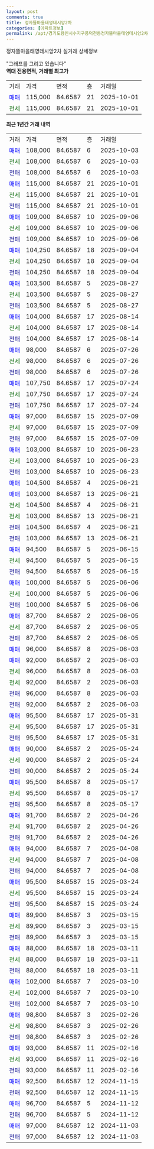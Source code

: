 ```yaml
---
layout: post
comments: true
title: 정자뜰마을태영데시앙2차
categories: [아파트정보]
permalink: /apt/경기도용인시수지구풍덕천동정자뜰마을태영데시앙2차
---
```


정자뜰마을태영데시앙2차 실거래 상세정보

<script type="text/javascript">
  google.charts.load('current', {'packages':['line', 'corechart']});
  google.charts.setOnLoadCallback(drawChart);

  function drawChart() {
    var data = new google.visualization.DataTable();
    data.addColumn('date', '거래일');
    data.addColumn('number', "매매");
    data.addColumn('number', "전세");
    data.addColumn('number', "전매");

    data.addRows([[new Date(Date.parse("2025-10-03")), 108000, null, null], [new Date(Date.parse("2025-10-03")), null, 108000, null], [new Date(Date.parse("2025-10-03")), null, null, 108000], [new Date(Date.parse("2025-10-01")), 115000, null, null], [new Date(Date.parse("2025-10-01")), null, 115000, null], [new Date(Date.parse("2025-10-01")), null, null, 115000], [new Date(Date.parse("2025-09-06")), 109000, null, null], [new Date(Date.parse("2025-09-06")), null, 109000, null], [new Date(Date.parse("2025-09-06")), null, null, 109000], [new Date(Date.parse("2025-09-04")), 104250, null, null], [new Date(Date.parse("2025-09-04")), null, 104250, null], [new Date(Date.parse("2025-09-04")), null, null, 104250], [new Date(Date.parse("2025-08-27")), 103500, null, null], [new Date(Date.parse("2025-08-27")), null, 103500, null], [new Date(Date.parse("2025-08-27")), null, null, 103500], [new Date(Date.parse("2025-08-14")), 104000, null, null], [new Date(Date.parse("2025-08-14")), null, 104000, null], [new Date(Date.parse("2025-08-14")), null, null, 104000], [new Date(Date.parse("2025-07-26")), 98000, null, null], [new Date(Date.parse("2025-07-26")), null, 98000, null], [new Date(Date.parse("2025-07-26")), null, null, 98000], [new Date(Date.parse("2025-07-24")), 107750, null, null], [new Date(Date.parse("2025-07-24")), null, 107750, null], [new Date(Date.parse("2025-07-24")), null, null, 107750], [new Date(Date.parse("2025-07-09")), 97000, null, null], [new Date(Date.parse("2025-07-09")), null, 97000, null], [new Date(Date.parse("2025-07-09")), null, null, 97000], [new Date(Date.parse("2025-06-23")), 103000, null, null], [new Date(Date.parse("2025-06-23")), null, 103000, null], [new Date(Date.parse("2025-06-23")), null, null, 103000], [new Date(Date.parse("2025-06-21")), 104500, null, null], [new Date(Date.parse("2025-06-21")), 103000, null, null], [new Date(Date.parse("2025-06-21")), null, 104500, null], [new Date(Date.parse("2025-06-21")), null, 103000, null], [new Date(Date.parse("2025-06-21")), null, null, 104500], [new Date(Date.parse("2025-06-21")), null, null, 103000], [new Date(Date.parse("2025-06-15")), 94500, null, null], [new Date(Date.parse("2025-06-15")), null, 94500, null], [new Date(Date.parse("2025-06-15")), null, null, 94500], [new Date(Date.parse("2025-06-06")), 100000, null, null], [new Date(Date.parse("2025-06-06")), null, 100000, null], [new Date(Date.parse("2025-06-06")), null, null, 100000], [new Date(Date.parse("2025-06-05")), 87700, null, null], [new Date(Date.parse("2025-06-05")), null, 87700, null], [new Date(Date.parse("2025-06-05")), null, null, 87700], [new Date(Date.parse("2025-06-03")), 96000, null, null], [new Date(Date.parse("2025-06-03")), 92000, null, null], [new Date(Date.parse("2025-06-03")), null, 96000, null], [new Date(Date.parse("2025-06-03")), null, 92000, null], [new Date(Date.parse("2025-06-03")), null, null, 96000], [new Date(Date.parse("2025-06-03")), null, null, 92000], [new Date(Date.parse("2025-05-31")), 95500, null, null], [new Date(Date.parse("2025-05-31")), null, 95500, null], [new Date(Date.parse("2025-05-31")), null, null, 95500], [new Date(Date.parse("2025-05-24")), 90000, null, null], [new Date(Date.parse("2025-05-24")), null, 90000, null], [new Date(Date.parse("2025-05-24")), null, null, 90000], [new Date(Date.parse("2025-05-17")), 95500, null, null], [new Date(Date.parse("2025-05-17")), null, 95500, null], [new Date(Date.parse("2025-05-17")), null, null, 95500], [new Date(Date.parse("2025-04-26")), 91700, null, null], [new Date(Date.parse("2025-04-26")), null, 91700, null], [new Date(Date.parse("2025-04-26")), null, null, 91700], [new Date(Date.parse("2025-04-08")), 94000, null, null], [new Date(Date.parse("2025-04-08")), null, 94000, null], [new Date(Date.parse("2025-04-08")), null, null, 94000], [new Date(Date.parse("2025-03-24")), 95500, null, null], [new Date(Date.parse("2025-03-24")), null, 95500, null], [new Date(Date.parse("2025-03-24")), null, null, 95500], [new Date(Date.parse("2025-03-15")), 89900, null, null], [new Date(Date.parse("2025-03-15")), null, 89900, null], [new Date(Date.parse("2025-03-15")), null, null, 89900], [new Date(Date.parse("2025-03-11")), 88000, null, null], [new Date(Date.parse("2025-03-11")), null, 88000, null], [new Date(Date.parse("2025-03-11")), null, null, 88000], [new Date(Date.parse("2025-03-10")), 102000, null, null], [new Date(Date.parse("2025-03-10")), null, 102000, null], [new Date(Date.parse("2025-03-10")), null, null, 102000], [new Date(Date.parse("2025-02-26")), 98800, null, null], [new Date(Date.parse("2025-02-26")), null, 98800, null], [new Date(Date.parse("2025-02-26")), null, null, 98800], [new Date(Date.parse("2025-02-16")), 93000, null, null], [new Date(Date.parse("2025-02-16")), null, 93000, null], [new Date(Date.parse("2025-02-16")), null, null, 93000], [new Date(Date.parse("2024-11-15")), 92500, null, null], [new Date(Date.parse("2024-11-15")), null, null, 92500], [new Date(Date.parse("2024-11-12")), 96700, null, null], [new Date(Date.parse("2024-11-12")), null, null, 96700], [new Date(Date.parse("2024-11-03")), 97000, null, null], [new Date(Date.parse("2024-11-03")), null, null, 97000]]);

    var options = {
      hAxis: {
        format: 'yyyy/MM/dd'
      },    
      lineWidth: 0,
      pointsVisible: true,    
      title: '최근 1년간 유형별 실거래가 분포',
      legend: { position: 'bottom' }
    };

    var formatter = new google.visualization.NumberFormat({pattern:'###,###'} );
    formatter.format(data, 1);
    formatter.format(data, 2);
    
    setTimeout(function() {
        var chart = new google.visualization.LineChart(document.getElementById('columnchart_material'));
        chart.draw(data, (options));
        document.getElementById('loading').style.display = 'none';
    }, 200);
  }
</script>


<div id="loading" style="z-index:20; display: block; margin-left: 0px">"그래프를 그리고 있습니다"</div>
<div id="columnchart_material" style="width: 95%; margin-left: 0px; display: block"></div>
<!-- contents start -->
<b>역대 전용면적, 거래별 최고가</b>
<table class="sortable">
    <tr>
      <td>거래</td>
      <td>가격</td>
      <td>면적</td>
      <td>층</td>
      <td>거래일</td>
    </tr>
        <tr>
          <td><a style="color: blue">매매</a></td>
          <td>115,000</td>
          <td>84.6587</td>
          <td>21</td>
          <td>2025-10-01</td>
        </tr>        
        <tr>
              <td><a style="color: darkgreen">전세</a></td>
              <td>115,000</td>
              <td>84.6587</td>
              <td>21</td>
              <td>2025-10-01</td>
            </tr>        
    
</table>

<b>최근 1년간 거래 내역</b>

<table class="sortable">
    <tr>
      <td>거래</td>
      <td>가격</td>
      <td>면적</td>
      <td>층</td>
      <td>거래일</td>
    </tr>
    <tr>
      <td><a style="color: blue">매매</a></td>
      <td>108,000</td>
      <td>84.6587</td>
      <td>6</td>
      <td>2025-10-03</td>
    </tr>          <tr>
      <td><a style="color: darkgreen">전세</a></td>
      <td>108,000</td>
      <td>84.6587</td>
      <td>6</td>
      <td>2025-10-03</td>
    </tr>          <tr>
      <td><a style="color: darkblue">전매</a></td>
      <td>108,000</td>
      <td>84.6587</td>
      <td>6</td>
      <td>2025-10-03</td>
    </tr>          <tr>
      <td><a style="color: blue">매매</a></td>
      <td>115,000</td>
      <td>84.6587</td>
      <td>21</td>
      <td>2025-10-01</td>
    </tr>          <tr>
      <td><a style="color: darkgreen">전세</a></td>
      <td>115,000</td>
      <td>84.6587</td>
      <td>21</td>
      <td>2025-10-01</td>
    </tr>          <tr>
      <td><a style="color: darkblue">전매</a></td>
      <td>115,000</td>
      <td>84.6587</td>
      <td>21</td>
      <td>2025-10-01</td>
    </tr>          <tr>
      <td><a style="color: blue">매매</a></td>
      <td>109,000</td>
      <td>84.6587</td>
      <td>10</td>
      <td>2025-09-06</td>
    </tr>          <tr>
      <td><a style="color: darkgreen">전세</a></td>
      <td>109,000</td>
      <td>84.6587</td>
      <td>10</td>
      <td>2025-09-06</td>
    </tr>          <tr>
      <td><a style="color: darkblue">전매</a></td>
      <td>109,000</td>
      <td>84.6587</td>
      <td>10</td>
      <td>2025-09-06</td>
    </tr>          <tr>
      <td><a style="color: blue">매매</a></td>
      <td>104,250</td>
      <td>84.6587</td>
      <td>18</td>
      <td>2025-09-04</td>
    </tr>          <tr>
      <td><a style="color: darkgreen">전세</a></td>
      <td>104,250</td>
      <td>84.6587</td>
      <td>18</td>
      <td>2025-09-04</td>
    </tr>          <tr>
      <td><a style="color: darkblue">전매</a></td>
      <td>104,250</td>
      <td>84.6587</td>
      <td>18</td>
      <td>2025-09-04</td>
    </tr>          <tr>
      <td><a style="color: blue">매매</a></td>
      <td>103,500</td>
      <td>84.6587</td>
      <td>5</td>
      <td>2025-08-27</td>
    </tr>          <tr>
      <td><a style="color: darkgreen">전세</a></td>
      <td>103,500</td>
      <td>84.6587</td>
      <td>5</td>
      <td>2025-08-27</td>
    </tr>          <tr>
      <td><a style="color: darkblue">전매</a></td>
      <td>103,500</td>
      <td>84.6587</td>
      <td>5</td>
      <td>2025-08-27</td>
    </tr>          <tr>
      <td><a style="color: blue">매매</a></td>
      <td>104,000</td>
      <td>84.6587</td>
      <td>17</td>
      <td>2025-08-14</td>
    </tr>          <tr>
      <td><a style="color: darkgreen">전세</a></td>
      <td>104,000</td>
      <td>84.6587</td>
      <td>17</td>
      <td>2025-08-14</td>
    </tr>          <tr>
      <td><a style="color: darkblue">전매</a></td>
      <td>104,000</td>
      <td>84.6587</td>
      <td>17</td>
      <td>2025-08-14</td>
    </tr>          <tr>
      <td><a style="color: blue">매매</a></td>
      <td>98,000</td>
      <td>84.6587</td>
      <td>6</td>
      <td>2025-07-26</td>
    </tr>          <tr>
      <td><a style="color: darkgreen">전세</a></td>
      <td>98,000</td>
      <td>84.6587</td>
      <td>6</td>
      <td>2025-07-26</td>
    </tr>          <tr>
      <td><a style="color: darkblue">전매</a></td>
      <td>98,000</td>
      <td>84.6587</td>
      <td>6</td>
      <td>2025-07-26</td>
    </tr>          <tr>
      <td><a style="color: blue">매매</a></td>
      <td>107,750</td>
      <td>84.6587</td>
      <td>17</td>
      <td>2025-07-24</td>
    </tr>          <tr>
      <td><a style="color: darkgreen">전세</a></td>
      <td>107,750</td>
      <td>84.6587</td>
      <td>17</td>
      <td>2025-07-24</td>
    </tr>          <tr>
      <td><a style="color: darkblue">전매</a></td>
      <td>107,750</td>
      <td>84.6587</td>
      <td>17</td>
      <td>2025-07-24</td>
    </tr>          <tr>
      <td><a style="color: blue">매매</a></td>
      <td>97,000</td>
      <td>84.6587</td>
      <td>15</td>
      <td>2025-07-09</td>
    </tr>          <tr>
      <td><a style="color: darkgreen">전세</a></td>
      <td>97,000</td>
      <td>84.6587</td>
      <td>15</td>
      <td>2025-07-09</td>
    </tr>          <tr>
      <td><a style="color: darkblue">전매</a></td>
      <td>97,000</td>
      <td>84.6587</td>
      <td>15</td>
      <td>2025-07-09</td>
    </tr>          <tr>
      <td><a style="color: blue">매매</a></td>
      <td>103,000</td>
      <td>84.6587</td>
      <td>10</td>
      <td>2025-06-23</td>
    </tr>          <tr>
      <td><a style="color: darkgreen">전세</a></td>
      <td>103,000</td>
      <td>84.6587</td>
      <td>10</td>
      <td>2025-06-23</td>
    </tr>          <tr>
      <td><a style="color: darkblue">전매</a></td>
      <td>103,000</td>
      <td>84.6587</td>
      <td>10</td>
      <td>2025-06-23</td>
    </tr>          <tr>
      <td><a style="color: blue">매매</a></td>
      <td>104,500</td>
      <td>84.6587</td>
      <td>4</td>
      <td>2025-06-21</td>
    </tr>          <tr>
      <td><a style="color: blue">매매</a></td>
      <td>103,000</td>
      <td>84.6587</td>
      <td>13</td>
      <td>2025-06-21</td>
    </tr>          <tr>
      <td><a style="color: darkgreen">전세</a></td>
      <td>104,500</td>
      <td>84.6587</td>
      <td>4</td>
      <td>2025-06-21</td>
    </tr>          <tr>
      <td><a style="color: darkgreen">전세</a></td>
      <td>103,000</td>
      <td>84.6587</td>
      <td>13</td>
      <td>2025-06-21</td>
    </tr>          <tr>
      <td><a style="color: darkblue">전매</a></td>
      <td>104,500</td>
      <td>84.6587</td>
      <td>4</td>
      <td>2025-06-21</td>
    </tr>          <tr>
      <td><a style="color: darkblue">전매</a></td>
      <td>103,000</td>
      <td>84.6587</td>
      <td>13</td>
      <td>2025-06-21</td>
    </tr>          <tr>
      <td><a style="color: blue">매매</a></td>
      <td>94,500</td>
      <td>84.6587</td>
      <td>5</td>
      <td>2025-06-15</td>
    </tr>          <tr>
      <td><a style="color: darkgreen">전세</a></td>
      <td>94,500</td>
      <td>84.6587</td>
      <td>5</td>
      <td>2025-06-15</td>
    </tr>          <tr>
      <td><a style="color: darkblue">전매</a></td>
      <td>94,500</td>
      <td>84.6587</td>
      <td>5</td>
      <td>2025-06-15</td>
    </tr>          <tr>
      <td><a style="color: blue">매매</a></td>
      <td>100,000</td>
      <td>84.6587</td>
      <td>5</td>
      <td>2025-06-06</td>
    </tr>          <tr>
      <td><a style="color: darkgreen">전세</a></td>
      <td>100,000</td>
      <td>84.6587</td>
      <td>5</td>
      <td>2025-06-06</td>
    </tr>          <tr>
      <td><a style="color: darkblue">전매</a></td>
      <td>100,000</td>
      <td>84.6587</td>
      <td>5</td>
      <td>2025-06-06</td>
    </tr>          <tr>
      <td><a style="color: blue">매매</a></td>
      <td>87,700</td>
      <td>84.6587</td>
      <td>2</td>
      <td>2025-06-05</td>
    </tr>          <tr>
      <td><a style="color: darkgreen">전세</a></td>
      <td>87,700</td>
      <td>84.6587</td>
      <td>2</td>
      <td>2025-06-05</td>
    </tr>          <tr>
      <td><a style="color: darkblue">전매</a></td>
      <td>87,700</td>
      <td>84.6587</td>
      <td>2</td>
      <td>2025-06-05</td>
    </tr>          <tr>
      <td><a style="color: blue">매매</a></td>
      <td>96,000</td>
      <td>84.6587</td>
      <td>8</td>
      <td>2025-06-03</td>
    </tr>          <tr>
      <td><a style="color: blue">매매</a></td>
      <td>92,000</td>
      <td>84.6587</td>
      <td>2</td>
      <td>2025-06-03</td>
    </tr>          <tr>
      <td><a style="color: darkgreen">전세</a></td>
      <td>96,000</td>
      <td>84.6587</td>
      <td>8</td>
      <td>2025-06-03</td>
    </tr>          <tr>
      <td><a style="color: darkgreen">전세</a></td>
      <td>92,000</td>
      <td>84.6587</td>
      <td>2</td>
      <td>2025-06-03</td>
    </tr>          <tr>
      <td><a style="color: darkblue">전매</a></td>
      <td>96,000</td>
      <td>84.6587</td>
      <td>8</td>
      <td>2025-06-03</td>
    </tr>          <tr>
      <td><a style="color: darkblue">전매</a></td>
      <td>92,000</td>
      <td>84.6587</td>
      <td>2</td>
      <td>2025-06-03</td>
    </tr>          <tr>
      <td><a style="color: blue">매매</a></td>
      <td>95,500</td>
      <td>84.6587</td>
      <td>17</td>
      <td>2025-05-31</td>
    </tr>          <tr>
      <td><a style="color: darkgreen">전세</a></td>
      <td>95,500</td>
      <td>84.6587</td>
      <td>17</td>
      <td>2025-05-31</td>
    </tr>          <tr>
      <td><a style="color: darkblue">전매</a></td>
      <td>95,500</td>
      <td>84.6587</td>
      <td>17</td>
      <td>2025-05-31</td>
    </tr>          <tr>
      <td><a style="color: blue">매매</a></td>
      <td>90,000</td>
      <td>84.6587</td>
      <td>2</td>
      <td>2025-05-24</td>
    </tr>          <tr>
      <td><a style="color: darkgreen">전세</a></td>
      <td>90,000</td>
      <td>84.6587</td>
      <td>2</td>
      <td>2025-05-24</td>
    </tr>          <tr>
      <td><a style="color: darkblue">전매</a></td>
      <td>90,000</td>
      <td>84.6587</td>
      <td>2</td>
      <td>2025-05-24</td>
    </tr>          <tr>
      <td><a style="color: blue">매매</a></td>
      <td>95,500</td>
      <td>84.6587</td>
      <td>8</td>
      <td>2025-05-17</td>
    </tr>          <tr>
      <td><a style="color: darkgreen">전세</a></td>
      <td>95,500</td>
      <td>84.6587</td>
      <td>8</td>
      <td>2025-05-17</td>
    </tr>          <tr>
      <td><a style="color: darkblue">전매</a></td>
      <td>95,500</td>
      <td>84.6587</td>
      <td>8</td>
      <td>2025-05-17</td>
    </tr>          <tr>
      <td><a style="color: blue">매매</a></td>
      <td>91,700</td>
      <td>84.6587</td>
      <td>2</td>
      <td>2025-04-26</td>
    </tr>          <tr>
      <td><a style="color: darkgreen">전세</a></td>
      <td>91,700</td>
      <td>84.6587</td>
      <td>2</td>
      <td>2025-04-26</td>
    </tr>          <tr>
      <td><a style="color: darkblue">전매</a></td>
      <td>91,700</td>
      <td>84.6587</td>
      <td>2</td>
      <td>2025-04-26</td>
    </tr>          <tr>
      <td><a style="color: blue">매매</a></td>
      <td>94,000</td>
      <td>84.6587</td>
      <td>7</td>
      <td>2025-04-08</td>
    </tr>          <tr>
      <td><a style="color: darkgreen">전세</a></td>
      <td>94,000</td>
      <td>84.6587</td>
      <td>7</td>
      <td>2025-04-08</td>
    </tr>          <tr>
      <td><a style="color: darkblue">전매</a></td>
      <td>94,000</td>
      <td>84.6587</td>
      <td>7</td>
      <td>2025-04-08</td>
    </tr>          <tr>
      <td><a style="color: blue">매매</a></td>
      <td>95,500</td>
      <td>84.6587</td>
      <td>15</td>
      <td>2025-03-24</td>
    </tr>          <tr>
      <td><a style="color: darkgreen">전세</a></td>
      <td>95,500</td>
      <td>84.6587</td>
      <td>15</td>
      <td>2025-03-24</td>
    </tr>          <tr>
      <td><a style="color: darkblue">전매</a></td>
      <td>95,500</td>
      <td>84.6587</td>
      <td>15</td>
      <td>2025-03-24</td>
    </tr>          <tr>
      <td><a style="color: blue">매매</a></td>
      <td>89,900</td>
      <td>84.6587</td>
      <td>3</td>
      <td>2025-03-15</td>
    </tr>          <tr>
      <td><a style="color: darkgreen">전세</a></td>
      <td>89,900</td>
      <td>84.6587</td>
      <td>3</td>
      <td>2025-03-15</td>
    </tr>          <tr>
      <td><a style="color: darkblue">전매</a></td>
      <td>89,900</td>
      <td>84.6587</td>
      <td>3</td>
      <td>2025-03-15</td>
    </tr>          <tr>
      <td><a style="color: blue">매매</a></td>
      <td>88,000</td>
      <td>84.6587</td>
      <td>18</td>
      <td>2025-03-11</td>
    </tr>          <tr>
      <td><a style="color: darkgreen">전세</a></td>
      <td>88,000</td>
      <td>84.6587</td>
      <td>18</td>
      <td>2025-03-11</td>
    </tr>          <tr>
      <td><a style="color: darkblue">전매</a></td>
      <td>88,000</td>
      <td>84.6587</td>
      <td>18</td>
      <td>2025-03-11</td>
    </tr>          <tr>
      <td><a style="color: blue">매매</a></td>
      <td>102,000</td>
      <td>84.6587</td>
      <td>7</td>
      <td>2025-03-10</td>
    </tr>          <tr>
      <td><a style="color: darkgreen">전세</a></td>
      <td>102,000</td>
      <td>84.6587</td>
      <td>7</td>
      <td>2025-03-10</td>
    </tr>          <tr>
      <td><a style="color: darkblue">전매</a></td>
      <td>102,000</td>
      <td>84.6587</td>
      <td>7</td>
      <td>2025-03-10</td>
    </tr>          <tr>
      <td><a style="color: blue">매매</a></td>
      <td>98,800</td>
      <td>84.6587</td>
      <td>3</td>
      <td>2025-02-26</td>
    </tr>          <tr>
      <td><a style="color: darkgreen">전세</a></td>
      <td>98,800</td>
      <td>84.6587</td>
      <td>3</td>
      <td>2025-02-26</td>
    </tr>          <tr>
      <td><a style="color: darkblue">전매</a></td>
      <td>98,800</td>
      <td>84.6587</td>
      <td>3</td>
      <td>2025-02-26</td>
    </tr>          <tr>
      <td><a style="color: blue">매매</a></td>
      <td>93,000</td>
      <td>84.6587</td>
      <td>11</td>
      <td>2025-02-16</td>
    </tr>          <tr>
      <td><a style="color: darkgreen">전세</a></td>
      <td>93,000</td>
      <td>84.6587</td>
      <td>11</td>
      <td>2025-02-16</td>
    </tr>          <tr>
      <td><a style="color: darkblue">전매</a></td>
      <td>93,000</td>
      <td>84.6587</td>
      <td>11</td>
      <td>2025-02-16</td>
    </tr>          <tr>
      <td><a style="color: blue">매매</a></td>
      <td>92,500</td>
      <td>84.6587</td>
      <td>12</td>
      <td>2024-11-15</td>
    </tr>          <tr>
      <td><a style="color: darkblue">전매</a></td>
      <td>92,500</td>
      <td>84.6587</td>
      <td>12</td>
      <td>2024-11-15</td>
    </tr>          <tr>
      <td><a style="color: blue">매매</a></td>
      <td>96,700</td>
      <td>84.6587</td>
      <td>5</td>
      <td>2024-11-12</td>
    </tr>          <tr>
      <td><a style="color: darkblue">전매</a></td>
      <td>96,700</td>
      <td>84.6587</td>
      <td>5</td>
      <td>2024-11-12</td>
    </tr>          <tr>
      <td><a style="color: blue">매매</a></td>
      <td>97,000</td>
      <td>84.6587</td>
      <td>12</td>
      <td>2024-11-03</td>
    </tr>          <tr>
      <td><a style="color: darkblue">전매</a></td>
      <td>97,000</td>
      <td>84.6587</td>
      <td>12</td>
      <td>2024-11-03</td>
    </tr>      </table>
<!-- contents end -->    


